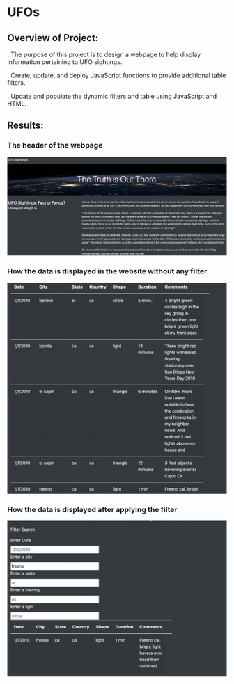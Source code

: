 # UFOs

## Overview of Project: 

 . The purpose of this project is to design a webpage to help display information pertaining to UFO sightings. 
 
 . Create, update, and deploy JavaScript functions to provide additional table filters.
  
 . Update and populate the dynamic filters and table using JavaScript and HTML.
 
 ## Results: 
 
 ### The header of the webpage 
 
 ![head-pic](https://github.com/TahaniSury/UFOs/blob/main/static/images/head-pic.png)
 
 ### How the data is displayed in the website without any filter 
    
 ![data-table](https://github.com/TahaniSury/UFOs/blob/main/static/images/data-table.png)
 
 ### How the data is displayed after applying the filter 
 
 ![filter-pic](https://github.com/TahaniSury/UFOs/blob/main/static/images/filter-pic.png)
 
 
 
